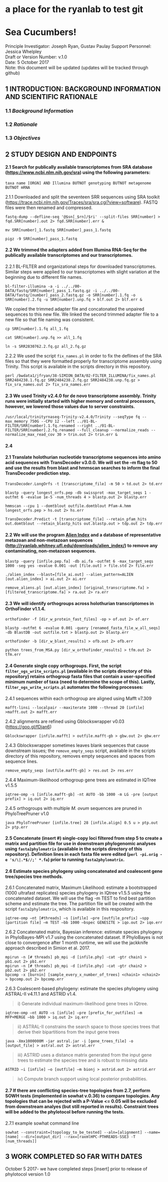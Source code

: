# a place for the ryanlab to test git 

# Sea Cucumbers! 
 Principle Investigator: Joseph Ryan, Gustav Paulay 
 Support Personnel: Jessica Whelpley  
 Draft or Version Number: v.1.0  
 Date: 5 October 2017  
 Note: this document will be updated (updates will be tracked through github)
 
## 1 INTRODUCTION: BACKGROUND INFORMATION AND SCIENTIFIC RATIONALE  

### 1.1 _Background Information_  

### 1.2 _Rationale_   

### 1.3 _Objectives_  

## 2 STUDY DESIGN AND ENDPOINTS 

#### 2.1 Search for publically available transcriptomes from SRA database (https://www.ncbi.nlm.nih.gov/sra) using the following parameters: 
```
taxa name [ORGN] AND Illumina BUTNOT genotyping BUTNOT metagenome BUTNOT mRNA
```

2.1.1 Downloaded and split the seventeen SRR sequences using SRA toolkit (https://trace.ncbi.nlm.nih.gov/Traces/sra/sra.cgi?view=software). FASTQ files were then renamed and compressed. 

```
fastq-dump --defline-seq '@$sn[_$rn]/$ri' --split-files SRR[number] > fqd.SRR[number].out 2> fqd.SRR[number].err &
```

```
mv SRR[number]_1.fastq SRR[number]_pass_1.fastq
```

```
pigz -9 SRR[number]_pass_1.fastq
```

#### 2.2 We trimmed the adapters added from Illumina RNA-Seq for the publically available transcriptomes and our transcriptomes.     

2.2.1 BL-FILTER and organizational steps for downloaded transcriptomes. Similar steps were applied to our transcriptomes with slight variation at the beginning due to different file names.   

```
bl-filter-illumina -a -i ../../00-DATA/fastq/SRR[number]_pass_1.fastq.gz -i ../../00-DATA/fastq/[number]_pass_2.fastq.gz -o SRR[number].1.fq -o SRR[number].2.fq -u SRR[number].unp.fq > blf.out 2> blf.err &
```

We copied the trimmed adapter file and concatonated the unpaired sequences to this new file. We linked the second trimmed adapter file to a new file so that file naming was consistent. 

```
cp SRR[number].1.fq all_1.fq
```

```
cat SRR[number].unp.fq >> all_1.fq
```

```
ln -s SRR2830762.2.fq.gz all_2.fq.gz
```

2.2.2 We used the script ```fix_names.pl``` in order to fix the deflines of the SRA files so that they were formatted properly for transcriptome assembly using Trinity. This script is available in the scripts directory in this repository. 

```
perl /bwdata1/jfryan/38-SIMION_DATA/02-FILTER_ILLUMINA/fix_names.pl SRR2484238.1.fq.gz SRR2484238.2.fq.gz SRR2484238.unp.fq.gz > fix_sra_names.out 2> fix_sra_names.err
```

#### 2.3 We used Trinity v2.4.0 for de novo transcriptome assembly. Trinity runs were initially started with higher memory and central processors, however, we lowered those values due to server constraints. 

```
/usr/local/trinityrnaseq-Trinity-v2.4.0/Trinity --seqType fq --max_memory 750G --CPU 12 --left ../01-BL-FILTER/SRR[number].1.fq.renamed --right ../01-BL-FILTER/SRR[number].2.fq.renamed --full_cleanup --normalize_reads --normalize_max_read_cov 30 > trin.out 2> trin.err &
```

#### 2.4 

#### 2.1 Translate holothurian nucleotide transcriptome sequences into amino acid sequences with TransDecoder v3.0.0. We will set the –m flag to 50 and use the results from blast and hmmscan searches to inform the final TransDecoder prediction step.  

```
TransDecoder.LongOrfs -t [transcriptome_file] -m 50 > td.out 2> td.err
```

```
blastp -query longest_orfs.pep -db swissprot -max_target_seqs 1 -outfmt 6 -evalue 1e-5 -num_threads 4 > blastp.out 2> blastp.err 
```

```
hmmscan --cpu 1 --domtblout outfile.domtblout Pfam-A.hmm longest_orfs.pep > hs.out 2> hs.err
```

```
TransDecoder.Predict -t [transcriptome_file] --retain_pfam_hits out.domtblout --retain_blastp_hits out.blastp.out > tdp.out 2> tdp.err
```

#### 2.2 We will use the program [Alien Index](https://github.com/josephryan/alien_index) and a database of representative metazoan and non-metazoan sequences (http://ryanlab.whitney.ufl.edu/downloads/alien_index/) to remove any contaminating, non-metazoan sequences. 

```
blastp -query [infile.pep.fa] -db ai.fa -outfmt 6 -max_target_seqs 1000 -seg yes -evalue 0.001 -out [file.out] > file.std 2> file.err
```

```
./alien_index --blast=[file_ai.out] --alien_pattern=ALIEN [out.alien_index] > ai.out 2> ai.err 
```

```
remove_aliens.pl [out.alien_index] [original_transcriptome.fa] > [filtered_transcriptome.fa] > ra.out 2> ra.err
```

#### 2.3 We will identify orthogroups across holothurian transcriptomes in OrthoFinder v1.1.4.  

```
orthofinder -f [dir_w_protein_fast_files] -op > of.out 2> of.err
```

```
blastp -outfmt 6 -evalue 0.001 -query [renamed_fasta_file_w_all_seqs] -db BlastDB -out outfile.txt > blastp.out 2> blastp.err
```

```
orthofinder -b [dir_w_blast_results] > ofb.out 2> ofb.err
```

```
python trees_from_MSA.py [dir_w_orthofinder_results] > tfm.out 2> tfm.err
```

#### 2.4 Generate single copy orthogroups. First, the script ```filter_ogs_write_scripts.pl``` (available in the scripts directory of this repository) retains orthogroup fasta files that contain a user-specified minimum number of taxa (need to determine the scope of this). Lastly, ```filter_ogs_write_scripts.pl``` automates the following processes: 

2.4.1 sequences within each orthogroup are aligned using Mafft v7.309 

```mafft-linsi --localpair --maxiterate 1000 --thread 20 [infile] >mafft.out 2> mafft.err```

2.4.2 alignments are refined using Gblockswrapper v0.03 (https://goo.gl/fDjan6)

```Gblockswrapper [infile.mafft] > outfile.mafft-gb > gbw.out 2> gbw.err```

2.4.3 Gblockswrapper sometimes leaves blank sequences that cause downstream issues; the ```remove_empty_seqs``` script, available in the scripts directory of this repository, removes empty sequences and spaces from sequence lines. 

```remove_empty_seqs [outfile.mafft-gb] > res.out 2> res.err```

2.4.4 Maximum-likelihood orthogroup gene trees are estimated in IQTree v1.5.5 

```iqtree-omp -s [infile.mafft-gb] -nt AUTO -bb 1000 -m LG -pre [output prefix] > iq.out 2> iq.err```

2.4.5 orthogroups with multiple *M. ovum* sequences are pruned in PhyloTreePruner v1.0 

```java PhyloTreePruner [infile.tree] 28 [infile.align] 0.5 u > ptp.out 2> ptp.err```


#### 2.5 Concatenate (insert #) single-copy loci filtered from step 5 to create a matrix and partition file for use in downstream phylogenomic analyses using ```fasta2phylomatrix``` (available in the scripts directory of this repository). Definition lines in each fasta file were edited (```perl -pi.orig -e 's/\|.*$//;' *.fa```) prior to running ```fasta2phylomatrix```.  

#### 2.6 Estimate species phylogeny using concatenated and coalescent gene tree/species tree methods.  

2.6.1 Concatenated matrix, Maximum Likelihood: estimate a bootstrapped (1000 ultrafast replicates) species phylogeny in IQtree v1.5.5 using the concatenated dataset. We will use the flag -m TEST to find best partition scheme and estimate the tree. The partition file will be created with the script ```fasta2phylomatrix```, which is available in this respository.

```
iqtree-omp –nt [#threads] –s [infile] –pre [outfile_prefix] –spp [partition file] –m TEST –bb 1000 –bspec GENESITE > iqo.out 2> iqo.err
```

2.6.2 Concatenated matrix, Bayesian inference: estimate species phylogeny in PhyloBayes-MPI v1.7 using the concatenated dataset. If PhyloBayes is not close to convergence after 1 month runtime, we will use the jackknife approach described in Simion et al. 2017.  

```
mpirun -n [# threads] pb_mpi -d [infile.phy] -cat -gtr chain1 > pb1.out 2> pb1.err
mpirun -n [# threads] pb_mpi -d [infile.phy] -cat -gtr chain2 > pb2.out 2> pb2.err
bpcomp -x [burnin] [sample_every_x_number_of_trees] <chain1> <chain2> > bpcomp.out 2> bpcomp.err
```

2.6.3 Coalescent-based phylogeny: estimate the species phylogeny using ASTRAL-II v4.11.1 and ASTRID v1.4. 

> i) Generate individual maximum-likelihood gene trees in IQtree. 

```
iqtree-omp –nt AUTO –s [infile] –pre [prefix_for_outfiles] –m MFP+MERGE –bb 1000 > iq.out 2> iq.err
```

> ii) ASTRAL-II constrains the search space to those species trees that derive their bipartitions from the input gene trees

```
java -Xmx1000000M -jar astral.jar -i [gene_trees_file] -o [output_file] > astral.out 2> astral.err
```

> iii) ASTRID uses a distance matrix generated from the input gene trees to estimate the species tree and is robust to missing data

```
ASTRID –i [infile] –o [outfile] –m bionj > astrid.out 2> astrid.err
```

> iv) Compute branch support using local posterior probabilities.  

#### 2.7 If there are conflicting species-tree topologies from 2.7, perform SOWH tests (implemented in sowhat v.0.36) to compare topologies. Any topologies that can be rejected with a P-Value <= 0.05 will be excluded from downstream analyes (but still reported in results). Constraint trees will be added to the phylotocol before running the tests.

2.7.1 example sowhat command line

```sowhat --constraint=[topology_to_be_tested] --aln=[alignment] --name=[name] --dir=[output_dir] --rax=[raxmlHPC-PTHREADS-SSE3 -T [num_threads]] ```


## 3 WORK COMPLETED SO FAR WITH DATES  

October 5 2017- we have completed steps [insert] prior to release of phylotocol version 1.0

